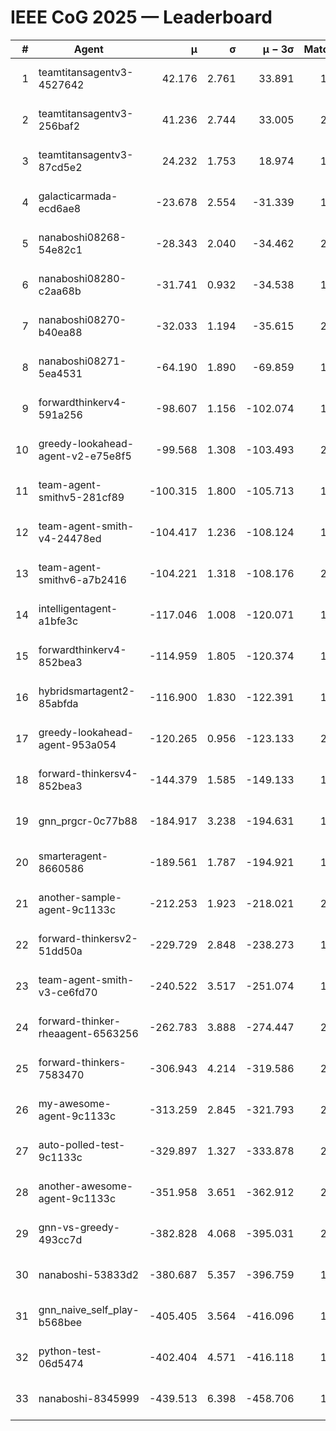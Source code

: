 # IEEE CoG 2025 — Leaderboard

| # | Agent | μ | σ | μ − 3σ | Matches | Updated |
|---:|---|---:|---:|---:|---:|---|
| 1 | teamtitansagentv3-4527642 | 42.176 | 2.761 | 33.891 | 1700 | 2025-09-01 10:02 |
| 2 | teamtitansagentv3-256baf2 | 41.236 | 2.744 | 33.005 | 2118 | 2025-09-01 10:02 |
| 3 | teamtitansagentv3-87cd5e2 | 24.232 | 1.753 | 18.974 | 1918 | 2025-09-01 10:02 |
| 4 | galacticarmada-ecd6ae8 | -23.678 | 2.554 | -31.339 | 1780 | 2025-09-01 10:02 |
| 5 | nanaboshi08268-54e82c1 | -28.343 | 2.040 | -34.462 | 2200 | 2025-09-01 10:02 |
| 6 | nanaboshi08280-c2aa68b | -31.741 | 0.932 | -34.538 | 1960 | 2025-09-01 10:02 |
| 7 | nanaboshi08270-b40ea88 | -32.033 | 1.194 | -35.615 | 2020 | 2025-09-01 10:02 |
| 8 | nanaboshi08271-5ea4531 | -64.190 | 1.890 | -69.859 | 1880 | 2025-09-01 10:02 |
| 9 | forwardthinkerv4-591a256 | -98.607 | 1.156 | -102.074 | 1510 | 2025-09-01 10:02 |
| 10 | greedy-lookahead-agent-v2-e75e8f5 | -99.568 | 1.308 | -103.493 | 2190 | 2025-09-01 10:02 |
| 11 | team-agent-smithv5-281cf89 | -100.315 | 1.800 | -105.713 | 1880 | 2025-09-01 10:02 |
| 12 | team-agent-smith-v4-24478ed | -104.417 | 1.236 | -108.124 | 1740 | 2025-09-01 10:02 |
| 13 | team-agent-smithv6-a7b2416 | -104.221 | 1.318 | -108.176 | 2040 | 2025-09-01 10:02 |
| 14 | intelligentagent-a1bfe3c | -117.046 | 1.008 | -120.071 | 1714 | 2025-09-01 10:02 |
| 15 | forwardthinkerv4-852bea3 | -114.959 | 1.805 | -120.374 | 1735 | 2025-09-01 10:02 |
| 16 | hybridsmartagent2-85abfda | -116.900 | 1.830 | -122.391 | 1560 | 2025-09-01 10:02 |
| 17 | greedy-lookahead-agent-953a054 | -120.265 | 0.956 | -123.133 | 2210 | 2025-09-01 10:02 |
| 18 | forward-thinkersv4-852bea3 | -144.379 | 1.585 | -149.133 | 1446 | 2025-09-01 10:02 |
| 19 | gnn_prgcr-0c77b88 | -184.917 | 3.238 | -194.631 | 1660 | 2025-09-01 10:02 |
| 20 | smarteragent-8660586 | -189.561 | 1.787 | -194.921 | 1657 | 2025-09-01 10:02 |
| 21 | another-sample-agent-9c1133c | -212.253 | 1.923 | -218.021 | 2080 | 2025-09-01 10:02 |
| 22 | forward-thinkersv2-51dd50a | -229.729 | 2.848 | -238.273 | 1800 | 2025-09-01 10:02 |
| 23 | team-agent-smith-v3-ce6fd70 | -240.522 | 3.517 | -251.074 | 1620 | 2025-09-01 10:02 |
| 24 | forward-thinker-rheaagent-6563256 | -262.783 | 3.888 | -274.447 | 2100 | 2025-09-01 10:02 |
| 25 | forward-thinkers-7583470 | -306.943 | 4.214 | -319.586 | 2100 | 2025-09-01 10:02 |
| 26 | my-awesome-agent-9c1133c | -313.259 | 2.845 | -321.793 | 2020 | 2025-09-01 10:02 |
| 27 | auto-polled-test-9c1133c | -329.897 | 1.327 | -333.878 | 2220 | 2025-09-01 10:02 |
| 28 | another-awesome-agent-9c1133c | -351.958 | 3.651 | -362.912 | 2060 | 2025-09-01 10:02 |
| 29 | gnn-vs-greedy-493cc7d | -382.828 | 4.068 | -395.031 | 2020 | 2025-09-01 10:02 |
| 30 | nanaboshi-53833d2 | -380.687 | 5.357 | -396.759 | 1860 | 2025-09-01 10:02 |
| 31 | gnn_naive_self_play-b568bee | -405.405 | 3.564 | -416.096 | 1140 | 2025-09-01 10:02 |
| 32 | python-test-06d5474 | -402.404 | 4.571 | -416.118 | 1580 | 2025-09-01 10:02 |
| 33 | nanaboshi-8345999 | -439.513 | 6.398 | -458.706 | 1700 | 2025-09-01 10:02 |
